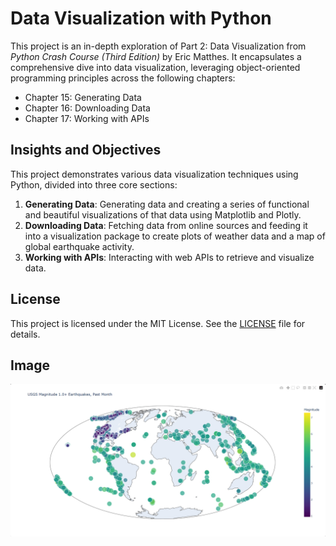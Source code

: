 # Data Visualization with Python

This project is an in-depth exploration of Part 2: Data Visualization from *Python Crash Course (Third Edition)* by Eric Matthes. It encapsulates a comprehensive dive into data visualization, leveraging object-oriented programming principles across the following chapters:
- Chapter 15: Generating Data
- Chapter 16: Downloading Data
- Chapter 17: Working with APIs

## Insights and Objectives
This project demonstrates various data visualization techniques using Python, divided into three core sections:
1. **Generating Data**: Generating data and creating a series of functional and beautiful visualizations of that data using Matplotlib and Plotly.
2. **Downloading Data**: Fetching data from online sources and feeding it into a visualization package to create plots of weather data and a map of global earthquake activity.
3. **Working with APIs**: Interacting with web APIs to retrieve and visualize data.

## License
This project is licensed under the MIT License. See the [LICENSE](LICENSE) file for details.

## Image
![Visualization Screenshot](https://github.com/SHAIMOOM251283/Data-Visualization-with-Python/blob/main/Screenshot%202024-07-06%20003808.png)

